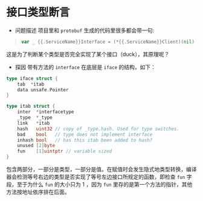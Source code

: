 # 接口类型断言

- 问题描述
项目里和 `protobuf` 生成的代码里很多都会带一句:
>```go
>var _ {{.ServiceName}}Interface = (*{{.ServiceName}}Client)(nil)
>```

这是为了判断某个类型是否完全实现了某个接口（duck），其原理呢？

- 探因
带有方法的 `interface` 在底层是 `iface` 的结构，如下：

```go
type iface struct {
	tab  *itab
	data unsafe.Pointer
}

type itab struct {
	inter  *interfacetype
	_type  *_type
	link   *itab
	hash   uint32 // copy of _type.hash. Used for type switches.
	bad    bool   // type does not implement interface
	inhash bool   // has this itab been added to hash?
	unused [2]byte
	fun    [1]uintptr // variable sized
}
```

包含两部分，一部分是类型，一部分是值。在赋值时会发生隐式地类型转换，编译器会检测等号右边的类型是否实现了等号左边接口所规定的函数，即检查 `fun` 字段，至于为什么 `fun` 的大小只为 1 ，因为 `fun` 里存的是第一个方法的指针，其他方法按地址依序排在后面。